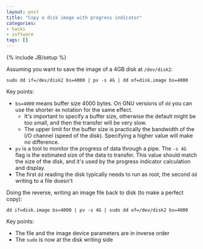 ```yaml
---
layout: post
title: "Copy a disk image with progress indicator"
categories:
- hacks
- software
tags: []
---
```

{% include JB/setup %}

Assuming you want to save the image of a 4GB disk at `/dev/disk2`:

    sudo dd if=/dev/disk2 bs=4000 | pv -s 4G | dd of=disk.image bs=4000

Key points:

- `bs=4000` means buffer size 4000 bytes. On GNU versions of `dd` you can use the shorter `4m` notation for the same effect.
  + It's important to specify a buffer size, otherwise the default might be too small, and then the transfer will be very slow.
  + The upper limit for the buffer size is practically the bandwidth of the I/O channel (speed of the disk). Specifying a higher value will make no difference.
- `pv` is a tool to monitor the progress of data through a pipe. The `-s 4G` flag is the estimated size of the data to transfer. This value should match the size of the disk, and it's used by the progress indicator calculation and display.
- The first `dd` reading the disk typically needs to run as root, the second `dd` writing to a file doesn't

Doing the reverse, writing an image file back to disk (to make a perfect copy):

    dd if=disk.image bs=4000 | pv -s 4G | sudo dd of=/dev/disk2 bs=4000

Key points:

- The file and the image device parameters are in inverse order
- The `sudo` is now at the disk writing side
